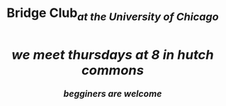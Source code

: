 
   <html>
      <head>
         <meta charset="utf-8">
         <meta http-equiv="x-ua-compatible" content="ie=edge">
         <meta name="viewport" content="width=device-width, initial-scale=1, shrink-to-fit=no">
         <title>bridge club</title>
          <link href="css/main.css" rel="stylesheet">
       </head>
 <body>
      <center>
    <h1 style="color: red; background-color: white;">
         <h1>Bridge Club<sub><i>at the University of Chicago<i><sub><h1>
      <h2>we meet thursdays at 8 in hutch commons</h2>
    <p><b>begginers are welcome<b></p>
  </body>
</html>
